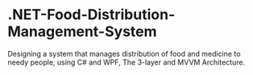 # .NET-Food-Distribution-Management-System
Designing a system that manages distribution of food and medicine to needy people, 
using C# and WPF, 
The 3-layer and MVVM Architecture. 
